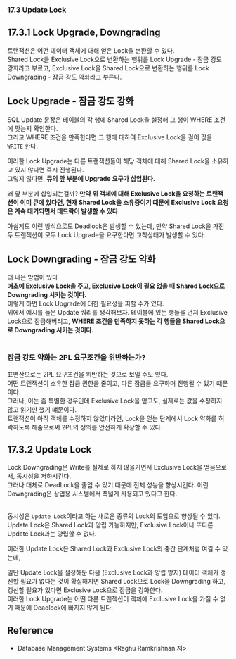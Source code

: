 ### 17.3 Update Lock
## 17.3.1 Lock Upgrade, Downgrading

트랜잭션은 어떤 데이터 객체에 대해 얻은 Lock을 변환할 수 있다. <Br> 
Shared Lock을 Exclusive Lock으로 변환하는 행위를 Lock Upgrade - 잠금 강도 강화라고 부르고, Exclusive Lock을 Shared Lock으로 변환하는 행위를 Lock Downgrading - 잠금 강도 약화라고 부른다. <Br>

## Lock Upgrade - 잠금 강도 강화
SQL Update 문장은 테이블의 각 행에 Shared Lock을 설정해 그 행이 WHERE 조건에 맞는지 확인한다. <br>
그리고 WHERE 조건을 만족한다면 그 행에 대하여 Exclusive Lock을 걸어 값을 `WRITE` 한다. <Br>

이러한 Lock Upgrade는 다른 트랜잭션들이 해당 객체에 대해 Shared Lock을 소유하고 있지 않다면 즉시 진행된다. <Br>
그렇지 않다면, **큐의 앞 부분에 Upgrade 요구가 삽입된다.** <br>

왜 앞 부분에 삽입되는걸까? **만약 위 객체에 대해 Exclusive Lock을 요청하는 트랜잭션이 이미 큐에 있다면, 현재 Shared Lock을 소유중이기 떄문에 Exclusive Lock 요청은 계속 대기되면서 데드락이 발생할 수 있다.** <br>

아쉽게도 이런 방식으로도 Deadlock은 발생할 수 있는데, 만약 Shared Lock을 가진 두 트랜잭션이 모두 Lock Upgrade을 요구한다면 교착상태가 발생할 수 있다.

## Lock Downgrading - 잠금 강도 약화
더 나은 방법이 있다 <br>
**애초에 Exclusive Lock을 주고, Exclusive Lock이 필요 없을 때 Shared Lock으로 Downgrading 시키는 것이다.** <br>
이렇게 하면 Lock Upgrade에 대한 필요성을 피할 수가 있다. <br>
위에서 예시를 들은 Update 쿼리를 생각해보자. 테이블에 있는 행들을 먼저 Exclusive Lock으로 잠금해버리고, **WHERE 조건을 만족하지 못하는 각 행들을 Shared Lock으로 Downgrading 시키는 것이다.** <br> <br>

### 잠금 강도 약화는 2PL 요구조건을 위반하는가?
표면산으로는 2PL 요구조건을 위반하는 것으로 보일 수도 있다. <br>
어떤 트랜잭션이 소유한 잠금 권한을 줄이고, 다른 잠금을 요구하며 진행될 수 있기 떄문이다. <br>
그러나, 이는 좀 특별한 경우인데 Exclusive Lock을 얻고도, 실제로는 값을 수정하지 않고 읽기만 했기 떄문이다. <br> 
트랜잭션이 아직 객체를 수정하지 않았더라면, Lock을 얻는 단계에서 Lock 약화를 허락하도록 해줌으로써 2PL의 정의를 안전하게 확장할 수 있다. 


## 17.3.2 Update Lock

Lock Downgrading은 Write를 실제로 하지 않을거면서 Exclusive Lock을 얻음으로서, 동시성을 저하시킨다. <Br>
그러나 대체로 DeadLock을 줄임 수 있기 때문에 전체 성능을 향상시킨다. 이런 Downgrading은 상업용 시스템에서 폭넓게 사용되고 있다고 한다. <br> <Br>

동시성은 `Update Lock`이라고 하는 새로운 종류의 Lock의 도입으로 향상될 수 있다. <br>
Update Lock은 Shared Lock과 양립 가능하지만, Exclusive Lock이나 또다른 Update Lock과는 양립할 수 없다. <Br>

이러한 Update Lock은 Shared Lock과 Exclusive Lock의 중간 단계처럼 여길 수 있는데, <br> 

일단 Update Lock을 설정해둔 다음 (Exclusive Lock과 양립 방지) 데이터 객체가 갱신할 필요가 없다는 것이 확실해지면 Shared Lock으로 Lock을 Downgrading 하고, 갱신할 필요가 있다면 Exclusive Lock으로 잠금을 강화한다. <br>
이러한 Lock Upgrade는 어떤 다른 트랜잭션이 객체에 Exclusive Lock을 가질 수 없기 때문에 Deadlock에 빠지지 않게 된다. 


## Reference
- Database Management Systems <Raghu Ramkrishnan 저>
